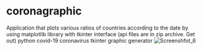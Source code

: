 # coronagraphic
Application that plots various ratios of countries according to the date 
by using matplotlib library with tkinter interface (api files are in zip archive. Get out) python covid-19 coronavirus tkinter graphic generator
![Screenshfot_6](https://user-images.githubusercontent.com/39379330/85079651-039a9e00-b1d0-11ea-9cfc-1c0644ad78f8.jpg)
